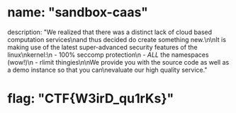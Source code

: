 # name: "sandbox-caas"

description: "We realized that there was a distinct lack of cloud based computation services\nand thus decided do create something new.\n\nIt is making use of the latest super-advanced security features of the linux\nkernel:\n - 100% seccomp protection\n - *ALL* the namespaces (wow!)\n - rlimit thingies\n\nWe provide you with the source code as well as a demo instance so that you can\nevaluate our high quality service."

# flag: "CTF{W3irD_qu1rKs}"
